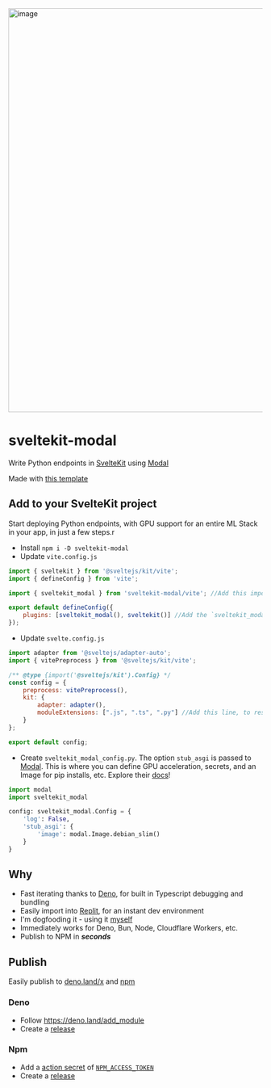 <img width="800" alt="image" src="https://user-images.githubusercontent.com/20548516/215316618-bcb365fa-d4d7-49d8-8832-21ed849e2060.png">

# sveltekit-modal

Write Python endpoints in [SvelteKit](https://kit.svelte.dev/) using [Modal](https://modal.com)

Made with [this template](https://github.com/semicognitive/es-package/generate)

## Add to your SvelteKit project
Start deploying Python endpoints, with GPU support for an entire ML Stack in your app, in just a few steps.r

- Install `npm i -D sveltekit-modal`
- Update `vite.config.js`
```javascript
import { sveltekit } from '@sveltejs/kit/vite';
import { defineConfig } from 'vite';

import { sveltekit_modal } from 'sveltekit-modal/vite'; //Add this import

export default defineConfig({
	plugins: [sveltekit_modal(), sveltekit()] //Add the `sveltekit_modal()` plugin
});
```
- Update `svelte.config.js`
```javascript
import adapter from '@sveltejs/adapter-auto';
import { vitePreprocess } from '@sveltejs/kit/vite';

/** @type {import('@sveltejs/kit').Config} */
const config = {
	preprocess: vitePreprocess(),
	kit: {
		adapter: adapter(),
		moduleExtensions: [".js", ".ts", ".py"] //Add this line, to resolve +server.py endpoints
	}
};

export default config;
```
- Create `sveltekit_modal_config.py`. The option `stub_asgi` is passed to [Modal](https://modal.com/docs/reference/modal.Stub#asgi). This is where you can define GPU acceleration, secrets, and an Image for pip installs, etc. Explore their [docs](https://modal.com/docs/guide)!
```python
import modal
import sveltekit_modal

config: sveltekit_modal.Config = {
    'log': False,
    'stub_asgi': {
        'image': modal.Image.debian_slim()
    }
}
```



## Why
- Fast iterating thanks to [Deno](https://deno.land/), for built in Typescript debugging and bundling
- Easily import into [Replit](https://replit.com/), for an instant dev environment
- I'm dogfooding it - using it [myself](https://github.com/semicognitive/thefuz)
- Immediately works for Deno, Bun, Node, Cloudflare Workers, etc.
- Publish to NPM in **_seconds_**

## Publish
Easily publish to [deno.land/x](https://deno.land/x) and [npm](https://npmjs.com)

### Deno
- Follow https://deno.land/add_module
- Create a [release](https://docs.github.com/en/repositories/releasing-projects-on-github/managing-releases-in-a-repository#creating-a-release)

### Npm
- Add a [action secret](https://docs.github.com/en/actions/security-guides/encrypted-secrets#creating-encrypted-secrets-for-a-repository) of [`NPM_ACCESS_TOKEN`](https://docs.npmjs.com/creating-and-viewing-access-tokens#creating-access-tokens)
- Create a [release](https://docs.github.com/en/repositories/releasing-projects-on-github/managing-releases-in-a-repository#creating-a-release)
